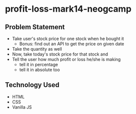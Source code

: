 # profit-loss-mark14-neogcamp

## Problem Statement

- Take user's stock price for one stock when he bought it
  - Bonus: find out an API to get the price on given date
- Take the quantity as well
- Now, take today's stock price for that stock and
- Tell the user how much profit or loss he/she is making
  - tell it in percentage 
  - tell it in absolute too

## Technology Used

* HTML
* CSS
* Vanilla JS
